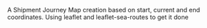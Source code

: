 A Shipment Journey Map creation based on start, current and end coordinates. 
Using leaflet and leaflet-sea-routes to get it done
